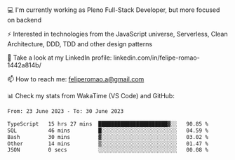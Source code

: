 💻 I'm currently working as Pleno Full-Stack Developer, but more focused on backend

⚡ Interested in technologies from the JavaScript universe, Serverless, Clean Architecture, DDD, TDD and other design patterns

👥 Take a look at my LinkedIn profile: linkedin.com/in/felipe-romao-1442a814b/

📫 How to reach me: feliperomao.a@gmail.com

📊 Check my stats from WakaTime (VS Code) and GitHub:

<!--START_SECTION:waka-->

```txt
From: 23 June 2023 - To: 30 June 2023

TypeScript   15 hrs 27 mins  ██████████████████████▓░░   90.85 %
SQL          46 mins         █░░░░░░░░░░░░░░░░░░░░░░░░   04.59 %
Bash         30 mins         ▓░░░░░░░░░░░░░░░░░░░░░░░░   03.02 %
Other        14 mins         ▒░░░░░░░░░░░░░░░░░░░░░░░░   01.47 %
JSON         0 secs          ░░░░░░░░░░░░░░░░░░░░░░░░░   00.08 %
```

<!--END_SECTION:waka-->

